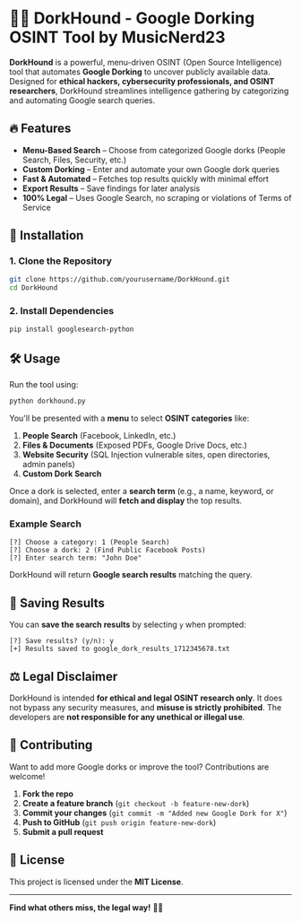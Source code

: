 # 🐕‍🦺 DorkHound - Google Dorking OSINT Tool by MusicNerd23

**DorkHound** is a powerful, menu-driven OSINT (Open Source Intelligence) tool that automates **Google Dorking** to uncover publicly available data. Designed for **ethical hackers, cybersecurity professionals, and OSINT researchers**, DorkHound streamlines intelligence gathering by categorizing and automating Google search queries.

## 🔥 Features
- **Menu-Based Search** – Choose from categorized Google dorks (People Search, Files, Security, etc.)
- **Custom Dorking** – Enter and automate your own Google dork queries
- **Fast & Automated** – Fetches top results quickly with minimal effort
- **Export Results** – Save findings for later analysis
- **100% Legal** – Uses Google Search, no scraping or violations of Terms of Service

## 🚀 Installation
### **1. Clone the Repository**
```bash
git clone https://github.com/yourusername/DorkHound.git
cd DorkHound
```
### **2. Install Dependencies**
```bash
pip install googlesearch-python
```

## 🛠 Usage
Run the tool using:
```bash
python dorkhound.py
```
You'll be presented with a **menu** to select **OSINT categories** like:
1. **People Search** (Facebook, LinkedIn, etc.)
2. **Files & Documents** (Exposed PDFs, Google Drive Docs, etc.)
3. **Website Security** (SQL Injection vulnerable sites, open directories, admin panels)
4. **Custom Dork Search**

Once a dork is selected, enter a **search term** (e.g., a name, keyword, or domain), and DorkHound will **fetch and display** the top results.

### **Example Search**
```
[?] Choose a category: 1 (People Search)
[?] Choose a dork: 2 (Find Public Facebook Posts)
[?] Enter search term: "John Doe"
```
DorkHound will return **Google search results** matching the query.

## 📂 Saving Results
You can **save the search results** by selecting `y` when prompted:
```
[?] Save results? (y/n): y
[+] Results saved to google_dork_results_1712345678.txt
```

## ⚖️ Legal Disclaimer
DorkHound is intended **for ethical and legal OSINT research only**. It does not bypass any security measures, and **misuse is strictly prohibited**. The developers are **not responsible for any unethical or illegal use**.

## 🌟 Contributing
Want to add more Google dorks or improve the tool? Contributions are welcome!
1. **Fork the repo**
2. **Create a feature branch** (`git checkout -b feature-new-dork`)
3. **Commit your changes** (`git commit -m "Added new Google Dork for X"`)
4. **Push to GitHub** (`git push origin feature-new-dork`)
5. **Submit a pull request**

## 📜 License
This project is licensed under the **MIT License**.

---
**Find what others miss, the legal way!** 🕵️‍♂️

